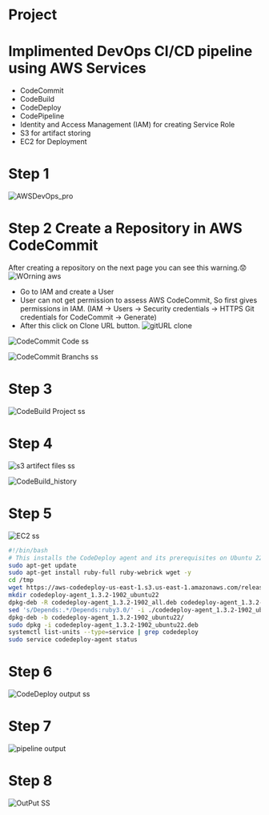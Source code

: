 # Project
# Implimented DevOps CI/CD pipeline using AWS Services

 - CodeCommit
 - CodeBuild
 - CodeDeploy
 - CodePipeline
 - Identity and Access Management (IAM) for creating Service Role
 - S3 for artifact storing
 - EC2 for Deployment
 
# Step 1
![AWSDevOps_pro](https://github.com/darjidhruv26/AWS_CICD_Project/assets/90086813/8df97317-8a3d-43b7-9b78-96bb9686cdff)

# Step 2 Create a Repository in AWS CodeCommit
 After creating a repository on the next page you can see this warning.😟
 ![WOrning aws](https://github.com/darjidhruv26/AWS_CICD_Project/assets/90086813/e9c9f8f2-1332-43b6-adfb-7d6a6acbd525)
 - Go to IAM and create a User
 - User can not get permission to assess AWS CodeCommit, So first gives permissions in IAM.
   (IAM -> Users -> Security credentials -> HTTPS Git credentials for CodeCommit -> Generate)
 - After this click on Clone URL button.
![gitURL clone](https://github.com/darjidhruv26/AWS_CICD_Project/assets/90086813/ec2e4308-5ef2-48c9-ba67-0ea227354f5e)


![CodeCommit Code ss](https://github.com/darjidhruv26/AWS_CICD_Project/assets/90086813/fe415a06-1e71-4560-8e1b-3c2a31809819)

![CodeCommit Branchs ss](https://github.com/darjidhruv26/AWS_CICD_Project/assets/90086813/c3443c4b-fb03-41d2-bf33-cd8d608e0293)
# Step 3
![CodeBuild Project ss](https://github.com/darjidhruv26/AWS_CICD_Project/assets/90086813/4c334c45-8177-41be-8199-5ce5c8a13177)

# Step 4
![s3 artifect files ss](https://github.com/darjidhruv26/AWS_CICD_Project/assets/90086813/fb2d4b72-0dd9-4308-a4fd-d70612299607)

![CodeBuild_history](https://github.com/darjidhruv26/AWS_CICD_Project/assets/90086813/785ef619-a181-4710-aea4-c20082c75831)

# Step 5
![EC2 ss](https://github.com/darjidhruv26/AWS_CICD_Project/assets/90086813/a1697fff-dd42-4db5-b516-936710fb0184)

```bash
#!/bin/bash 
# This installs the CodeDeploy agent and its prerequisites on Ubuntu 22.04.  
sudo apt-get update
sudo apt-get install ruby-full ruby-webrick wget -y
cd /tmp
wget https://aws-codedeploy-us-east-1.s3.us-east-1.amazonaws.com/releases/codedeploy-agent_1.3.2-1902_all.deb
mkdir codedeploy-agent_1.3.2-1902_ubuntu22
dpkg-deb -R codedeploy-agent_1.3.2-1902_all.deb codedeploy-agent_1.3.2-1902_ubuntu22
sed 's/Depends:.*/Depends:ruby3.0/' -i ./codedeploy-agent_1.3.2-1902_ubuntu22/DEBIAN/control
dpkg-deb -b codedeploy-agent_1.3.2-1902_ubuntu22/
sudo dpkg -i codedeploy-agent_1.3.2-1902_ubuntu22.deb
systemctl list-units --type=service | grep codedeploy
sudo service codedeploy-agent status
```
# Step 6
![CodeDeploy output ss](https://github.com/darjidhruv26/AWS_CICD_Project/assets/90086813/9a147120-e7d0-4251-bab0-664997f90511)

# Step 7
![pipeline output](https://github.com/darjidhruv26/AWS_CICD_Project/assets/90086813/78bab773-32f5-48a0-bea3-1b6f2711f635)

# Step 8
![OutPut SS](https://github.com/darjidhruv26/AWS_CICD_Project/assets/90086813/c6c91d9f-ee15-4070-a88e-0d79654d0afb)
